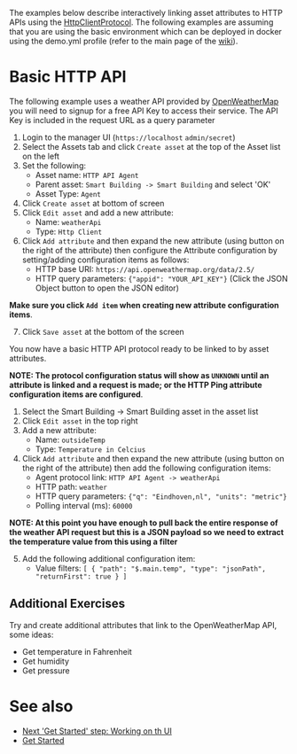 The examples below describe interactively linking asset attributes to HTTP APIs using the [HttpClientProtocol](https://github.com/openremote/openremote/blob/master/agent/src/main/java/org/openremote/agent/protocol/http/HttpClientProtocol.java). The following examples are assuming that you are using the basic environment which can be deployed in docker using the demo.yml profile (refer to the main page of the [wiki](https://github.com/openremote/openremote/wiki)). 

# Basic HTTP API

The following example uses a weather API provided by [OpenWeatherMap](https://openweathermap.org/) you will need to signup for a free API Key to access their service. The API Key is included in the request URL as a query parameter

1. Login to the manager UI (`https://localhost` `admin/secret`)
2. Select the Assets tab and click `Create asset` at the top of the Asset list on the left
3. Set the following:
   * Asset name: `HTTP API Agent`
   * Parent asset: `Smart Building -> Smart Building` and select 'OK'
   * Asset Type: `Agent`
4. Click `Create asset` at bottom of screen
5. Click `Edit asset` and add a new attribute:
   * Name: `weatherApi`
   * Type: `Http Client`
6. Click `Add attribute` and then expand the new attribute (using button on the right of the attribute) then configure the Attribute configuration by setting/adding configuration items as follows:
   * HTTP base URI: `https://api.openweathermap.org/data/2.5/`
   * HTTP query parameters: `{"appid": "YOUR_API_KEY"}` (Click the JSON Object button to open the JSON editor)

**Make sure you click `Add item` when creating new attribute configuration items**.

7. Click `Save asset` at the bottom of the screen

You now have a basic HTTP API protocol ready to be linked to by asset attributes.

**NOTE: The protocol configuration status will show as `UNKNOWN` until an attribute is linked and a request is made; or the HTTP Ping attribute configuration items are configured**.

1. Select the Smart Building -> Smart Building asset in the asset list
2. Click `Edit asset` in the top right
3. Add a new attribute:
   * Name: `outsideTemp`
   * Type: `Temperature in Celcius`
4. Click `Add attribute` and then expand the new attribute (using button on the right of the attribute) then add the following configuration items:
   * Agent protocol link: `HTTP API Agent -> weatherApi`
   * HTTP path: `weather`
   * HTTP query parameters: `{"q": "Eindhoven,nl", "units": "metric"}`
   * Polling interval (ms): `60000`

**NOTE: At this point you have enough to pull back the entire response of the weather API request but this is a JSON payload so we need to extract the temperature value from this using a filter**

5. Add the following additional configuration item:
   * Value filters: `[
    {
        "path": "$.main.temp",
        "type": "jsonPath",
        "returnFirst": true
    }
]`

## Additional Exercises

Try and create additional attributes that link to the OpenWeatherMap API, some ideas:
* Get temperature in Fahrenheit
* Get humidity
* Get pressure

# See also

- [Next 'Get Started' step: Working on th UI](https://github.com/openremote/openremote/wiki/Developer-Guide:-Working-on-the-UI)
- [Get Started](https://openremote.io/get-started-manager/)